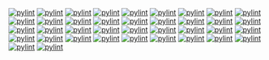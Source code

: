 [![pylint](https://img.shields.io/badge/pylint%20score-9.0%2F10-green?logo=python&logoColor=white)](http://pylint.pycqa.org/)
[![pylint](https://img.shields.io/badge/pylint%20score-9.0%2F10-green?logo=python&logoColor=white)](http://pylint.pycqa.org/)
[![pylint](https://img.shields.io/badge/pylint%20score-9.0%2F10-green?logo=python&logoColor=white)](http://pylint.pycqa.org/)
[![pylint](https://img.shields.io/badge/pylint%20score-9.0%2F10-green?logo=python&logoColor=white)](http://pylint.pycqa.org/)
[![pylint](https://img.shields.io/badge/pylint%20score-9.0%2F10-green?logo=python&logoColor=white)](http://pylint.pycqa.org/)
[![pylint](https://img.shields.io/badge/pylint%20score-9.0%2F10-green?logo=python&logoColor=white)](http://pylint.pycqa.org/)
[![pylint](https://img.shields.io/badge/pylint%20score-9.0%2F10-green?logo=python&logoColor=white)](http://pylint.pycqa.org/)
[![pylint](https://img.shields.io/badge/pylint%20score-9.0%2F10-green?logo=python&logoColor=white)](http://pylint.pycqa.org/)
[![pylint](https://img.shields.io/badge/pylint%20score-9.0%2F10-green?logo=python&logoColor=white)](http://pylint.pycqa.org/)
[![pylint](https://img.shields.io/badge/pylint%20score-9.0%2F10-green?logo=python&logoColor=white)](http://pylint.pycqa.org/)
[![pylint](https://img.shields.io/badge/pylint%20score-9.0%2F10-green?logo=python&logoColor=white)](http://pylint.pycqa.org/)
[![pylint](https://img.shields.io/badge/pylint%20score-9.0%2F10-green?logo=python&logoColor=white)](http://pylint.pycqa.org/)
[![pylint](https://img.shields.io/badge/pylint%20score-9.0%2F10-green?logo=python&logoColor=white)](http://pylint.pycqa.org/)
[![pylint](https://img.shields.io/badge/pylint%20score-9.0%2F10-green?logo=python&logoColor=white)](http://pylint.pycqa.org/)
[![pylint](https://img.shields.io/badge/pylint%20score-9.0%2F10-green?logo=python&logoColor=white)](http://pylint.pycqa.org/)
[![pylint](https://img.shields.io/badge/pylint%20score-9.0%2F10-green?logo=python&logoColor=white)](http://pylint.pycqa.org/)
[![pylint](https://img.shields.io/badge/pylint%20score-9.0%2F10-green?logo=python&logoColor=white)](http://pylint.pycqa.org/)
[![pylint](https://img.shields.io/badge/pylint%20score-9.0%2F10-green?logo=python&logoColor=white)](http://pylint.pycqa.org/)
[![pylint](https://img.shields.io/badge/pylint%20score-9.0%2F10-green?logo=python&logoColor=white)](http://pylint.pycqa.org/)
[![pylint](https://img.shields.io/badge/pylint%20score-9.0%2F10-green?logo=python&logoColor=white)](http://pylint.pycqa.org/)
[![pylint](https://img.shields.io/badge/pylint%20score-9.0%2F10-green?logo=python&logoColor=white)](http://pylint.pycqa.org/)
[![pylint](https://img.shields.io/badge/pylint%20score-9.0%2F10-green?logo=python&logoColor=white)](http://pylint.pycqa.org/)
[![pylint](https://img.shields.io/badge/pylint%20score-9.0%2F10-green?logo=python&logoColor=white)](http://pylint.pycqa.org/)
[![pylint](https://img.shields.io/badge/pylint%20score-9.0%2F10-green?logo=python&logoColor=white)](http://pylint.pycqa.org/)
[![pylint](https://img.shields.io/badge/pylint%20score-9.0%2F10-green?logo=python&logoColor=white)](http://pylint.pycqa.org/)
[![pylint](https://img.shields.io/badge/pylint%20score-9.0%2F10-green?logo=python&logoColor=white)](http://pylint.pycqa.org/)
[![pylint](https://img.shields.io/badge/pylint%20score-9.0%2F10-green?logo=python&logoColor=white)](http://pylint.pycqa.org/)
[![pylint](https://img.shields.io/badge/pylint%20score-9.0%2F10-green?logo=python&logoColor=white)](http://pylint.pycqa.org/)
[![pylint](https://img.shields.io/badge/pylint%20score-9.0%2F10-green?logo=python&logoColor=white)](http://pylint.pycqa.org/)
[![pylint](https://img.shields.io/badge/pylint%20score-9.0%2F10-green?logo=python&logoColor=white)](http://pylint.pycqa.org/)
[![pylint](https://img.shields.io/badge/pylint%20score-9.0%2F10-green?logo=python&logoColor=white)](http://pylint.pycqa.org/)
[![pylint](https://img.shields.io/badge/pylint%20score-9.0%2F10-green?logo=python&logoColor=white)](http://pylint.pycqa.org/)
[![pylint](https://img.shields.io/badge/pylint%20score-9.0%2F10-green?logo=python&logoColor=white)](http://pylint.pycqa.org/)
[![pylint](https://img.shields.io/badge/pylint%20score-9.0%2F10-green?logo=python&logoColor=white)](http://pylint.pycqa.org/)
[![pylint](https://img.shields.io/badge/pylint%20score-9.0%2F10-green?logo=python&logoColor=white)](http://pylint.pycqa.org/)
[![pylint](https://img.shields.io/badge/pylint%20score-9.0%2F10-green?logo=python&logoColor=white)](http://pylint.pycqa.org/)
[![pylint](https://img.shields.io/badge/pylint%20score-9.0%2F10-green?logo=python&logoColor=white)](http://pylint.pycqa.org/)
[![pylint](https://img.shields.io/badge/pylint%20score-9.0%2F10-green?logo=python&logoColor=white)](http://pylint.pycqa.org/)
